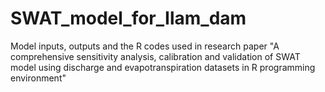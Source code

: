 # SWAT_model_for_Ilam_dam
Model inputs, outputs and the R codes used in research paper "A comprehensive sensitivity analysis, calibration and validation of SWAT model using discharge and evapotranspiration datasets in R programming environment"
